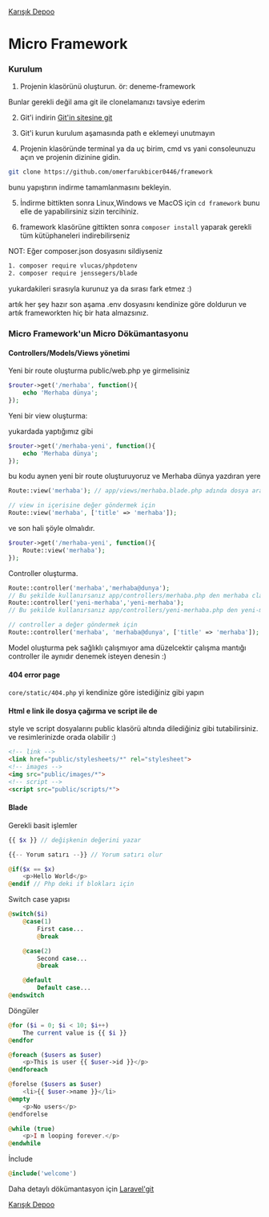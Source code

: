[Karışık Depoo](https://t.me/karisikdepooyazilim)
# Micro Framework

### Kurulum

1. Projenin klasörünü oluşturun. ör: deneme-framework

Bunlar gerekli değil ama git ile clonelamanızı tavsiye ederim

2. Git'i indirin [Git'in sitesine git](https://git-scm.com/)

3. Git'i kurun kurulum aşamasında path e eklemeyi unutmayın

4. Projenin klasöründe terminal ya da uç birim, cmd vs yani consoleunuzu açın ve projenin dizinine gidin.
 
```sh 
git clone https://github.com/omerfarukbicer0446/framework
``` 
bunu yapıştırın indirme tamamlanmasını bekleyin.

5. İndirme bittikten sonra Linux,Windows ve MacOS için `cd framework` bunu elle de yapabilirsiniz sizin tercihiniz.

6. framework klasörüne gittikten sonra `composer install` yaparak gerekli tüm kütüphaneleri indirebilirseniz

NOT: Eğer composer.json dosyasını sildiyseniz
```sh 
1. composer require vlucas/phpdotenv
2. composer require jenssegers/blade
``` 
yukardakileri sırasıyla kurunuz ya da sırası fark etmez :)

artık her şey hazır son aşama .env dosyasını kendinize göre doldurun ve artık frameworkten hiç bir hata almazsınız.

### Micro Framework'un Micro Dökümantasyonu

#### Controllers/Models/Views yönetimi

Yeni bir route oluşturma public/web.php ye girmelisiniz

```php
$router->get('/merhaba', function(){
    echo 'Merhaba dünya';
});
```

Yeni bir view oluşturma:

yukardada yaptığımız gibi

```php
$router->get('/merhaba-yeni', function(){
    echo 'Merhaba dünya';
});
```

bu kodu aynen yeni bir route oluşturuyoruz ve Merhaba dünya yazdıran yere 

```php
Route::view('merhaba'); // app/views/merhaba.blade.php adında dosya arar

// view in içerisine değer göndermek için
Route::view('merhaba', ['title' => 'merhaba']);
```

ve son hali şöyle olmalıdır.
```php
$router->get('/merhaba-yeni', function(){
    Route::view('merhaba');
});
```

Controller oluşturma.

```php
Route::controller('merhaba','merhaba@dunya');
// Bu şekilde kullanırsanız app/controllers/merhaba.php den merhaba classının içindeki dunya fonksiyonunu çalıştıracaktır.
Route::controller('yeni-merhaba','yeni-merhaba');
// Bu şekilde kullanırsanız app/controllers/yeni-merhaba.php den yeni-merhaba classının içindeki index fonksiyonunu çalıştıracaktır.

// controller a değer göndermek için
Route::controller('merhaba', 'merhaba@dunya', ['title' => 'merhaba']);
```

Model oluşturma pek sağlıklı çalışmıyor ama düzelcektir çalışma mantığı controller ile aynıdır denemek isteyen denesin :)

#### 404 error page

`core/static/404.php` yi kendinize göre istediğiniz gibi yapın

#### Html e link ile dosya çağırma ve script ile de

style ve script dosyalarını public klasörü altında dilediğiniz gibi tutabilirsiniz. ve resimlerinizde orada olabilir :)

```html
<!-- link -->
<link href="public/stylesheets/*" rel="stylesheet">
<!-- images -->
<img src="public/images/*">
<!-- script -->
<script src="public/scripts/*">
```

#### Blade

Gerekli basit işlemler
```php
{{ $x }} // değişkenin değerini yazar

{{-- Yorum satırı --}} // Yorum satırı olur

@if($x == $x)
    <p>Hello World</p>
@endif // Php deki if blokları için
```

Switch case yapısı 

```php
@switch($i)
    @case(1)
        First case...
        @break

    @case(2)
        Second case...
        @break

    @default
        Default case...
@endswitch
```

Döngüler 

```php
@for ($i = 0; $i < 10; $i++)
    The current value is {{ $i }}
@endfor

@foreach ($users as $user)
    <p>This is user {{ $user->id }}</p>
@endforeach

@forelse ($users as $user)
    <li>{{ $user->name }}</li>
@empty
    <p>No users</p>
@endforelse

@while (true)
    <p>I m looping forever.</p>
@endwhile
```

İnclude

```php
@include('welcome')
```

Daha detaylı dökümantasyon için [Laravel'git](https://laravel.com/docs/8.x/blade)


[Karışık Depoo](https://t.me/karisikdepooyazilim)
